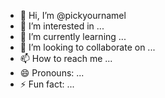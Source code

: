 - 👋 Hi, I’m @pickyournamel
- 👀 I’m interested in ...
- 🌱 I’m currently learning ...
- 💞️ I’m looking to collaborate on ...
- 📫 How to reach me ...
- 😄 Pronouns: ...
- ⚡ Fun fact: ...

<!---
pickyournamel/pickyournamel is a ✨ special ✨ repository because its `README.md` (this file) appears on your GitHub profile.
You can click the Preview link to take a look at your changes.
--->
